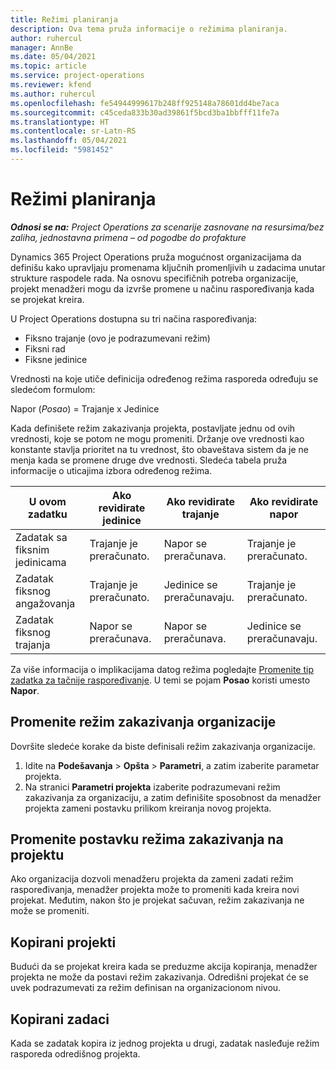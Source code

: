 ```yaml
---
title: Režimi planiranja
description: Ova tema pruža informacije o režimima planiranja.
author: ruhercul
manager: AnnBe
ms.date: 05/04/2021
ms.topic: article
ms.service: project-operations
ms.reviewer: kfend
ms.author: ruhercul
ms.openlocfilehash: fe54944999617b248ff925148a78601dd4be7aca
ms.sourcegitcommit: c45ceda833b30ad39861f5bcd3ba1bbfff11fe7a
ms.translationtype: HT
ms.contentlocale: sr-Latn-RS
ms.lasthandoff: 05/04/2021
ms.locfileid: "5981452"
---
```

# <a name="scheduling-modes"></a>Režimi planiranja

_**Odnosi se na:** Project Operations za scenarije zasnovane na resursima/bez zaliha, jednostavna primena – od pogodbe do profakture_


Dynamics 365 Project Operations pruža mogućnost organizacijama da definišu kako upravljaju promenama ključnih promenljivih u zadacima unutar strukture raspodele rada. Na osnovu specifičnih potreba organizacije, projekt menadžeri mogu da izvrše promene u načinu raspoređivanja kada se projekat kreira.

U Project Operations dostupna su tri načina raspoređivanja:

  - Fiksno trajanje (ovo je podrazumevani režim)
  - Fiksni rad
  - Fiksne jedinice

Vrednosti na koje utiče definicija određenog režima rasporeda određuju se sledećom formulom:

  Napor (*Posao*) = Trajanje x Jedinice

Kada definišete režim zakazivanja projekta, postavljate jednu od ovih vrednosti, koje se potom ne mogu promeniti. Držanje ove vrednosti kao konstante stavlja prioritet na tu vrednost, što obaveštava sistem da je ne menja kada se promene druge dve vrednosti. Sledeća tabela pruža informacije o uticajima izbora određenog režima.

| **U ovom zadatku**             | **Ako revidirate jedinice**   | **Ako revidirate trajanje** | **Ako revidirate napor**  |
|----------------------|---------------------------|----------------------------|---------------------------|
| Zadatak sa fiksnim jedinicama     | Trajanje je preračunato. | Napor se preračunava.    | Trajanje je preračunato. |
| Zadatak fiksnog angažovanja    | Trajanje je preračunato. | Jedinice se preračunavaju.    | Trajanje je preračunato. |
| Zadatak fiksnog trajanja  | Napor se preračunava.   | Napor se preračunava.    | Jedinice se preračunavaju.   |

Za više informacija o implikacijama datog režima pogledajte [Promenite tip zadatka za tačnije raspoređivanje](https://support.microsoft.com/en-us/office/change-the-task-type-for-more-accurate-scheduling-b0b969ad-45bc-4e9e-8967-435587548a72). U temi se pojam **Posao** koristi umesto **Napor**.

## <a name="change-the-organizations-scheduling-mode"></a>Promenite režim zakazivanja organizacije

Dovršite sledeće korake da biste definisali režim zakazivanja organizacije.

1. Idite na **Podešavanja** \> **Opšta** \> **Parametri**, a zatim izaberite parametar projekta. 
2. Na stranici **Parametri projekta** izaberite podrazumevani režim zakazivanja za organizaciju, a zatim definišite sposobnost da menadžer projekta zameni postavku prilikom kreiranja novog projekta.

## <a name="change-the-scheduling-mode-setting-on-a-project"></a>Promenite postavku režima zakazivanja na projektu

Ako organizacija dozvoli menadžeru projekta da zameni zadati režim raspoređivanja, menadžer projekta može to promeniti kada kreira novi projekat. Međutim, nakon što je projekat sačuvan, režim zakazivanja ne može se promeniti.

## <a name="copied-projects"></a>Kopirani projekti

Budući da se projekat kreira kada se preduzme akcija kopiranja, menadžer projekta ne može da postavi režim zakazivanja. Odredišni projekat će se uvek podrazumevati za režim definisan na organizacionom nivou.

## <a name="copied-tasks"></a>Kopirani zadaci

Kada se zadatak kopira iz jednog projekta u drugi, zadatak nasleđuje režim rasporeda odredišnog projekta.
